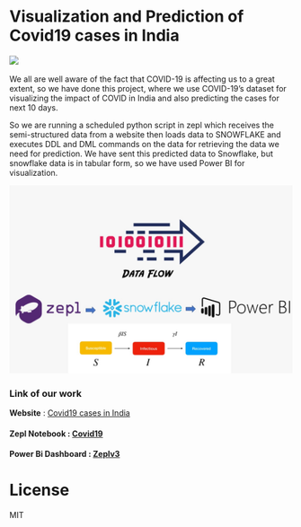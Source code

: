 # Visualization and Prediction of Covid19 cases in India

![](/image/giphy.gif)


We all are well aware of the fact that COVID-19 is affecting us to a great extent, so we have done this project, where we use COVID-19’s dataset for visualizing the impact of COVID in India and also predicting the cases for next 10 days.

So we are running a scheduled python script in zepl which receives the semi-structured data from a website then loads data to SNOWFLAKE and executes DDL and DML commands on the data for retrieving the data we need for prediction. We have sent this predicted data to Snowflake, but snowflake data is in tabular form, so we have used Power BI for visualization.

![Workflow](/static/assets/img/snow.png)

### Link of our work

**Website** : [Covid19 cases in India](https://lakshika1064.github.io/Covid19-prediction-using-SIR-model/)
#### Zepl Notebook : [Covid19](https://app.zepl.com/viewer/notebooks/bm90ZTovL3BhcmloYXJsYWtzaGlrYUBnbWFpbC5jb20vNTYwZjkxYTg2ZTk4NGFkZjhiY2Y3YzIwYTViZmIxYzQvbm90ZS5qc29u)
#### Power Bi Dashboard : [Zeplv3](https://app.powerbi.com/groups/me/reports/a1f5d962-d94e-4c18-9529-b15f5f36565b/ReportSection)

# License 

MIT
